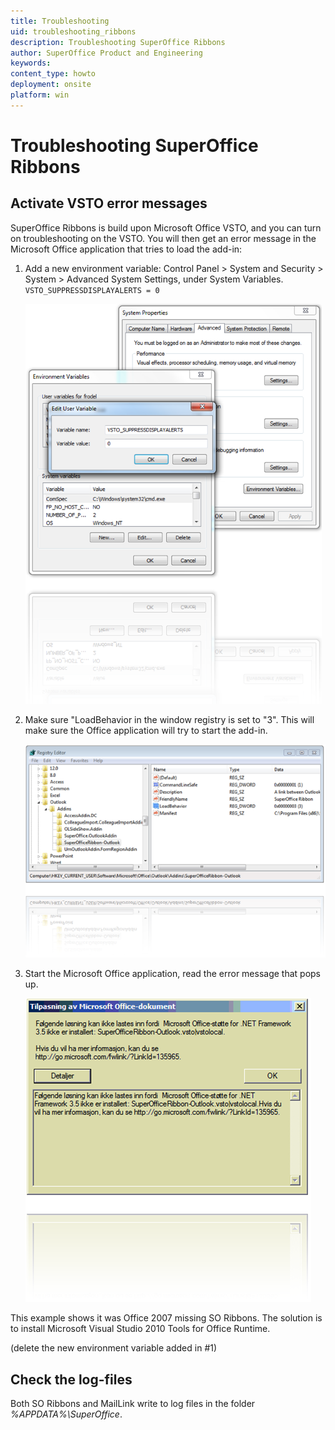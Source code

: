 ```yaml
---
title: Troubleshooting
uid: troubleshooting_ribbons
description: Troubleshooting SuperOffice Ribbons
author: SuperOffice Product and Engineering
keywords:
content_type: howto
deployment: onsite
platform: win
---
```


# Troubleshooting SuperOffice Ribbons

## Activate VSTO error messages

SuperOffice Ribbons is build upon Microsoft Office VSTO, and you can turn on troubleshooting on the VSTO. You will then get an error message in the Microsoft Office application that tries to load the add-in:

1. Add a new environment variable: Control Panel > System and Security > System > Advanced System Settings, under System Variables. `VSTO_SUPPRESSDISPLAYALERTS = 0`

    ![x -screenshot][img1]

2. Make sure "LoadBehavior in the window registry is set to "3". This will make sure the Office application will try to start the add-in.

    ![x -screenshot][img2]

3. Start the Microsoft Office application, read the error message that pops up.

    ![x -screenshot][img3]

This example shows it was Office 2007 missing SO Ribbons. The solution is to install Microsoft Visual Studio 2010 Tools for Office Runtime.

(delete the new environment variable added in #1)

## Check the log-files

Both SO Ribbons and MailLink write to log files in the folder *%APPDATA%\SuperOffice*.

<!-- Referenced images -->
[img1]: media/vsto1.png
[img2]: media/vsto2.png
[img3]: media/vsto3.png
